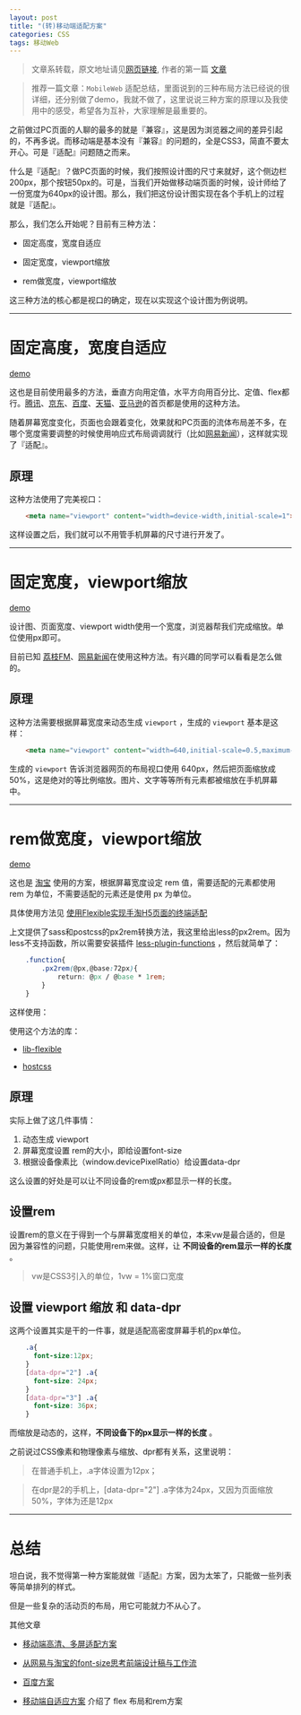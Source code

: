 ```yaml
---
layout: post
title: "(转)移动端适配方案"
categories: CSS
tags: 移动Web 
---
```


> 文章系转载，原文地址请见[网页链接](https://github.com/riskers/blog/issues/18), 作者的第一篇 [文章](https://github.com/riskers/blog/issues/17)

> 推荐一篇文章：`MobileWeb` 适配总结，里面说到的三种布局方法已经说的很详细，还分别做了demo，我就不做了，这里说说三种方案的原理以及我使用中的感受，希望各为互补，大家理解是最重要的。

之前做过PC页面的人聊的最多的就是『兼容』，这是因为浏览器之间的差异引起的，不再多说。而移动端是基本没有『兼容』的问题的，全是CSS3，简直不要太开心。可是『适配』问题随之而来。

什么是『适配』？做PC页面的时候，我们按照设计图的尺寸来就好，这个侧边栏200px，那个按钮50px的。可是，当我们开始做移动端页面的时候，设计师给了一份宽度为640px的设计图。那么，我们把这份设计图实现在各个手机上的过程就是『适配』。

那么，我们怎么开始呢？目前有三种方法：

* 固定高度，宽度自适应

* 固定宽度，viewport缩放

* rem做宽度，viewport缩放

这三种方法的核心都是视口的确定，现在以实现这个设计图为例说明。

---

# 固定高度，宽度自适应

[demo](http://www.meow.re/demo/screen-adaptation-in-mobileweb/app-fixed-height.html)

这也是目前使用最多的方法，垂直方向用定值，水平方向用百分比、定值、flex都行。[腾讯](http://xw.qq.com/index.htm)、[京东](http://m.jd.com/)、[百度](https://www.baidu.com/)、[天猫](https://www.tmall.com/)、[亚马逊](http://www.amazon.cn/)的首页都是使用的这种方法。

随着屏幕宽度变化，页面也会跟着变化，效果就和PC页面的流体布局差不多，在哪个宽度需要调整的时候使用响应式布局调调就行（比如[网易新闻](http://news.163.com/mobile/)），这样就实现了『适配』。

## 原理

这种方法使用了完美视口：

```html
    <meta name="viewport" content="width=device-width,initial-scale=1">
```

这样设置之后，我们就可以不用管手机屏幕的尺寸进行开发了。

---

# 固定宽度，viewport缩放

[demo](http://www.meow.re/demo/screen-adaptation-in-mobileweb/app-fixed-width.html)

设计图、页面宽度、viewport width使用一个宽度，浏览器帮我们完成缩放。单位使用px即可。

目前已知 [荔枝FM](http://m.lizhi.fm/)、[网易新闻](http://c.3g.163.com/CreditMarket/default.html)在使用这种方法。有兴趣的同学可以看看是怎么做的。

## 原理

这种方法需要根据屏幕宽度来动态生成 `viewport` ，生成的 `viewport` 基本是这样：

```html
    <meta name="viewport" content="width=640,initial-scale=0.5,maximum-scale=0.5,minimum-scale=0.5,user-scalable=no">
```

生成的 `viewport` 告诉浏览器网页的布局视口使用 640px，然后把页面缩放成50%，这是绝对的等比例缩放。图片、文字等等所有元素都被缩放在手机屏幕中。

---

# rem做宽度，viewport缩放

[demo](http://www.meow.re/demo/screen-adaptation-in-mobileweb/app-rem.html)

这也是 [淘宝](https://m.taobao.com/) 使用的方案，根据屏幕宽度设定 rem 值，需要适配的元素都使用 rem 为单位，不需要适配的元素还是使用 px 为单位。

具体使用方法见 [使用Flexible实现手淘H5页面的终端适配](https://github.com/amfe/article/issues/17)

上文提供了sass和postcss的px2rem转换方法，我这里给出less的px2rem。因为less不支持函数，所以需要安装插件 [less-plugin-functions](https://github.com/seven-phases-max/less-plugin-functions) ，然后就简单了：

```css
    .function{
        .px2rem(@px,@base:72px){
            return: @px / @base * 1rem;
        }    
    }
```

这样使用：

使用这个方法的库：

* [lib-flexible](https://github.com/amfe/lib-flexible)

* [hostcss](https://github.com/imochen/hotcss)

## 原理

实际上做了这几件事情：

1. 动态生成 viewport
2. 屏幕宽度设置 rem的大小，即给<html>设置font-size
3. 根据设备像素比（window.devicePixelRatio）给<html>设置data-dpr

这么设置的好处是可以让不同设备的rem或px都显示一样的长度。

## 设置rem

设置rem的意义在于得到一个与屏幕宽度相关的单位，本来vw是最合适的，但是因为兼容性的问题，只能使用rem来做。这样，让 **不同设备的rem显示一样的长度** 。

> vw是CSS3引入的单位，1vw = 1%窗口宽度

## 设置 viewport 缩放 和 data-dpr

这两个设置其实是干的一件事，就是适配高密度屏幕手机的px单位。

```css
    .a{
      font-size:12px;
    }
    [data-dpr="2"] .a{
      font-size: 24px;
    }
    [data-dpr="3"] .a{
      font-size: 36px;
    }
```

而缩放是动态的，这样，**不同设备下的px显示一样的长度** 。

之前说过CSS像素和物理像素与缩放、dpr都有关系，这里说明：

> 在普通手机上，.a字体设置为12px；

> 在dpr是2的手机上，[data-dpr="2"] .a字体为24px，又因为页面缩放50%，字体为还是12px

---

# 总结

坦白说，我不觉得第一种方案能就做『适配』方案，因为太笨了，只能做一些列表等简单排列的样式。

但是一些复杂的活动页的布局，用它可能就力不从心了。

其他文章

* [移动端高清、多屏适配方案](http://div.io/topic/1092)
 
* [从网易与淘宝的font-size思考前端设计稿与工作流](http://www.cnblogs.com/lyzg/p/4877277.html)
 
* [百度方案](http://js8.in/2015/12/12/%E6%89%8B%E6%9C%BA%E7%99%BE%E5%BA%A6%E7%A7%BB%E5%8A%A8%E9%80%82%E9%85%8D%E5%88%87%E5%9B%BE%E8%A7%A3%E5%86%B3%E6%96%B9%E6%A1%88%E4%BB%8B%E7%BB%8D/)
 
* [移动端自适应方案](http://f2e.souche.com/blog/yi-dong-duan-zi-gua-ying-fang-an/) 介绍了 flex 布局和rem方案

